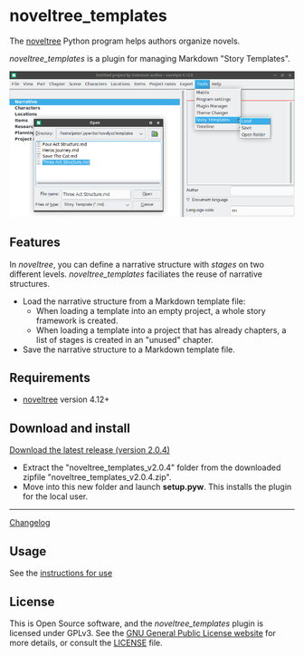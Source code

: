 # noveltree_templates

The [noveltree](https://peter88213.github.io/noveltree/) Python program helps authors organize novels.

*noveltree_templates* is a plugin for managing Markdown "Story Templates".

![Screenshot](Screenshots/screen01.png)

## Features

In *noveltree*, you can define a narrative structure with *stages* on two different levels. *noveltree_templates* faciliates the reuse of narrative structures.

- Load the narrative structure from a Markdown template file:
    - When loading a template into an empty project, a whole story framework is created.
    - When loading a template into a project that has already chapters, a list of stages is created in an "unused" chapter.
- Save the narrative structure to a Markdown template file. 


## Requirements

- [noveltree](https://peter88213.github.io/noveltree/) version 4.12+

## Download and install

[Download the latest release (version 2.0.4)](https://github.com/peter88213/noveltree_templates/raw/main/dist/noveltree_templates_v2.0.4.zip)

- Extract the "noveltree_templates_v2.0.4" folder from the downloaded zipfile "noveltree_templates_v2.0.4.zip".
- Move into this new folder and launch **setup.pyw**. This installs the plugin for the local user.

---

[Changelog](changelog)

## Usage

See the [instructions for use](usage)

## License

This is Open Source software, and the *noveltree_templates* plugin is licensed under GPLv3. See the
[GNU General Public License website](https://www.gnu.org/licenses/gpl-3.0.en.html) for more
details, or consult the [LICENSE](https://github.com/peter88213/noveltree_templates/blob/main/LICENSE) file.
